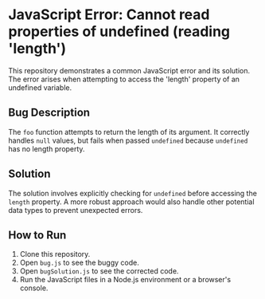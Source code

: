 # JavaScript Error: Cannot read properties of undefined (reading 'length')

This repository demonstrates a common JavaScript error and its solution. The error arises when attempting to access the 'length' property of an undefined variable.

## Bug Description
The `foo` function attempts to return the length of its argument. It correctly handles `null` values, but fails when passed `undefined` because `undefined` has no length property.

## Solution
The solution involves explicitly checking for `undefined` before accessing the `length` property.  A more robust approach would also handle other potential data types to prevent unexpected errors.

## How to Run
1. Clone this repository.
2. Open `bug.js` to see the buggy code.
3. Open `bugSolution.js` to see the corrected code.
4. Run the JavaScript files in a Node.js environment or a browser's console.